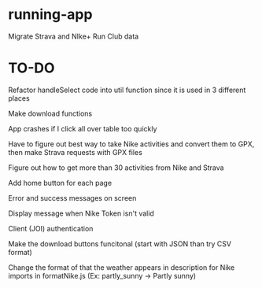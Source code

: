 # running-app

Migrate Strava and NIke+ Run Club data

# TO-DO

Refactor handleSelect code into util function since it is used in 3 different places

Make download functions

App crashes if I click all over table too quickly

Have to figure out best way to take Nike activities and convert them to GPX, then make Strava requests with GPX files

Figure out how to get more than 30 activities from Nike and Strava

Add home button for each page

Error and success messages on screen

Display message when Nike Token isn't valid

Client (JOI) authentication

Make the download buttons funcitonal (start with JSON than try CSV format)

Change the format of that the weather appears in description for Nike imports in formatNike.js (Ex: partly_sunny -> Partly sunny)
